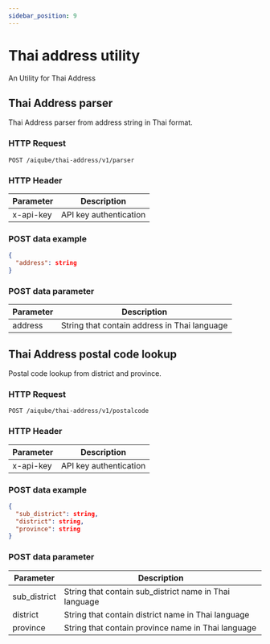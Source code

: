 ```yaml
---
sidebar_position: 9
---
```


# Thai address utility

An Utility for Thai Address

## Thai Address parser

Thai Address parser from address string in Thai format.

### HTTP Request

`POST /aiqube/thai-address/v1/parser`

### HTTP Header

|Parameter   |Description   |
|---|---|
|x-api-key   | API key authentication  |


### POST data example

```json
{
  "address": string
}
```

### POST data parameter

|Parameter   |Description   |
|---|---|
|address   | String that contain address in Thai language  |


## Thai Address postal code lookup

Postal code lookup from district and province.

### HTTP Request

`POST /aiqube/thai-address/v1/postalcode`

### HTTP Header

|Parameter   |Description   |
|---|---|
|x-api-key   | API key authentication  |


### POST data example

```json
{
  "sub_district": string,
  "district": string,
  "province": string
}
```

### POST data parameter

|Parameter   |Description   |
|---|---|
|sub_district   | String that contain sub_district name in Thai language  |
|district   | String that contain district name in Thai language  |
|province   | String that contain province name in Thai language  |
